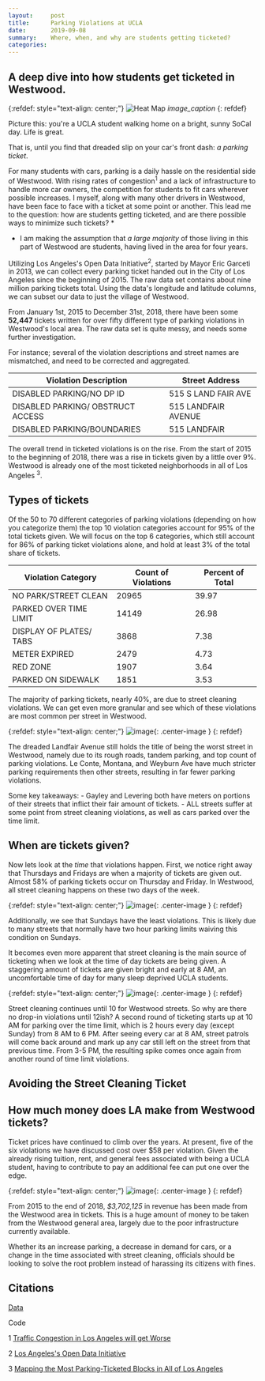 ```yaml
---
layout:     post
title:      Parking Violations at UCLA
date:       2019-09-08
summary:    Where, when, and why are students getting ticketed?
categories:
---
```


A deep dive into how students get ticketed in Westwood.
---------------------------------------------------------------

{:refdef: style="text-align: center;"}
![Heat Map](/assets/images/heatmap.png)
*image_caption*
{: refdef}

Picture this: you're a UCLA student walking home on a bright, sunny
SoCal day. Life is great.

That is, until you find that dreaded slip on your car's front dash: *a
parking ticket*.

For many students with cars, parking is a daily hassle on the
residential side of Westwood. With rising rates of
congestion<sup>1</sup> and a lack of infrastructure to handle more car
owners, the competition for students to fit cars wherever possible
increases. I myself, along with many other drivers in Westwood, have
been face to face with a ticket at some point or another. This lead me
to the question: how are students getting ticketed, and are there
possible ways to minimize such tickets? *

 * I am making the assumption that *a large majority* of those living
  in this part of Westwood are students, having lived in the area for
  four years.

Utilizing Los Angeles's Open Data Initiative<sup>2</sup>, started by
Mayor Eric Garceti in 2013, we can collect every parking ticket handed
out in the City of Los Angeles since the beginning of 2015. The raw data
set contains about nine million parking tickets total. Using the data's
longitude and latitude columns, we can subset our data to just the
village of Westwood.

From January 1st, 2015 to December 31st, 2018, there have been some
**52,447** tickets written for over fifty different type of parking
violations in Westwood's local area. The raw data set is quite messy,
and needs some further investigation.

For instance; several of the violation descriptions and street names are
mismatched, and need to be corrected and aggregated.

<table>
<thead>
<tr class="header">
<th>Violation Description</th>
<th>Street Address</th>
</tr>
</thead>
<tbody>
<tr class="odd">
<td>DISABLED PARKING/NO DP ID</td>
<td>515 S LAND FAIR AVE</td>
</tr>
<tr class="even">
<td>DISABLED PARKING/ OBSTRUCT ACCESS</td>
<td>515 LANDFAIR AVENUE</td>
</tr>
<tr class="odd">
<td>DISABLED PARKING/BOUNDARIES</td>
<td>515 LANDFAIR</td>
</tr>
</tbody>
</table>

The overall trend in ticketed violations is on the rise. From the start
of 2015 to the beginning of 2018, there was a rise in tickets given by a
little over 9%. Westwood is already one of the most ticketed
neighborhoods in all of Los Angeles <sup>3</sup>.

Types of tickets
----------------

Of the 50 to 70 different categories of parking violations (depending on
how you categorize them) the top 10 violation categories account for 95%
of the total tickets given. We will focus on the top 6 categories, which
still account for 86% of parking ticket violations alone, and hold at
least 3% of the total share of tickets.

<table>
<thead>
<tr class="header">
<th>Violation Category</th>
<th>Count of Violations</th>
<th>Percent of Total</th>
</tr>
</thead>
<tbody>
<tr class="odd">
<td>NO PARK/STREET CLEAN</td>
<td>20965</td>
<td>39.97</td>
</tr>
<tr class="even">
<td>PARKED OVER TIME LIMIT</td>
<td>14149</td>
<td>26.98</td>
</tr>
<tr class="odd">
<td>DISPLAY OF PLATES/ TABS</td>
<td>3868</td>
<td>7.38</td>
</tr>
<tr class="even">
<td>METER EXPIRED</td>
<td>2479</td>
<td>4.73</td>
</tr>
<tr class="odd">
<td>RED ZONE</td>
<td>1907</td>
<td>3.64</td>
</tr>
<tr class="even">
<td>PARKED ON SIDEWALK</td>
<td>1851</td>
<td>3.53</td>
</tr>
</tbody>
</table>

The majority of parking tickets, nearly 40%, are due to street cleaning
violations. We can get even more granular and see which of these
violations are most common per street in Westwood.

{:refdef: style="text-align: center;"}
![image](/assets/images/street_violations.jpeg){: .center-image }
{: refdef}


The dreaded Landfair Avenue still holds the title of being the worst
street in Westwood, namely due to its rough roads, tandem parking, and
top count of parking violations. Le Conte, Montana, and Weyburn Ave have
much stricter parking requirements then other streets, resulting in far
fewer parking violations.

Some key takeaways: - Gayley and Levering both have meters on portions
of their streets that inflict their fair amount of tickets. - ALL
streets suffer at some point from street cleaning violations, as well as
cars parked over the time limit.

When are tickets given?
-----------------------

Now lets look at the *time* that violations happen. First, we notice
right away that Thursdays and Fridays are when a majority of tickets are
given out. Almost 58% of parking tickets occur on Thursday and Friday.
In Westwood, all street cleaning happens on these two days of the week.

{:refdef: style="text-align: center;"}
![image](/assets/images/violations_per_day.png){: .center-image }
{: refdef}

Additionally, we see that Sundays have the least violations. This is
likely due to many streets that normally have two hour parking limits
waiving this condition on Sundays.

It becomes even more apparent that street cleaning is the main source of
ticketing when we look at the time of day tickets are being given. A
staggering amount of tickets are given bright and early at 8 AM, an
uncomfortable time of day for many sleep deprived UCLA students.

{:refdef: style="text-align: center;"}
![image](/assets/images/violations_per_hour.png){: .center-image }
{: refdef}

Street cleaning continues until 10 for Westwood streets. So why are
there no drop-in violations until 12ish? A second round of ticketing
starts up at 10 AM for parking over the time limit, which is 2 hours
every day (except Sunday) from 8 AM to 6 PM. After seeing every car at 8
AM, street patrols will come back around and mark up any car still left
on the street from that previous time. From 3-5 PM, the resulting spike
comes once again from another round of time limit violations.

Avoiding the Street Cleaning Ticket
-----------------------------------






How much money does LA make from Westwood tickets?
--------------------------------------------------------

Ticket prices have continued to climb over the years. At present, five
of the six violations we have discussed cost over $58 per violation.
Given the already rising tuition, rent, and general fees associated with
being a UCLA student, having to contribute to pay an additional fee can
put one over the edge.

{:refdef: style="text-align: center;"}
![image](/assets/images/costs.png){: .center-image }
{: refdef}

From 2015 to the end of 2018, *$3,702,125* in revenue has been made from
the Westwood area in tickets. This is a huge amount of money to be taken
from the Westwood general area, largely due to the poor infrastructure
currently available.

Whether its an increase parking, a decrease in demand for cars, or a
change in the time associated with street cleaning, officials should be
looking to solve the root problem instead of harassing its citizens
with fines.



Citations
---------

[Data](https://data.lacity.org/A-Well-Run-City/Parking-Citations/wjz9-h9np)

Code

1 [Traffic Congestion in Los Angeles will get Worse](https://www.citywatchla.com/index.php/2016-01-01-13-17-00/los-angeles/17537-traffic-congestion-in-los-angeles-will-get-worse)

2 [Los Angeles's Open Data Initiative](https://data.lacity.org/)

3 [Mapping the Most Parking-Ticketed Blocks in All of Los Angeles](https://la.curbed.com/2014/12/30/10006936/mapping-the-most-parkingticketed-blocks-in-all-of-los-angeles#more)
